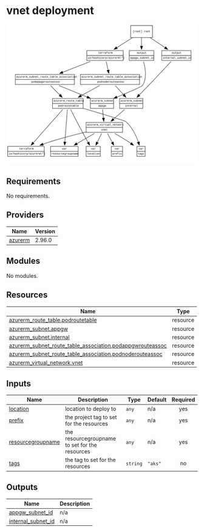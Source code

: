 <!-- BEGIN_TF_DOCS -->
# vnet deployment
![Diagram](./graph.svg)

## Requirements

No requirements.

## Providers

| Name | Version |
|------|---------|
| <a name="provider_azurerm"></a> [azurerm](#provider\_azurerm) | 2.96.0 |

## Modules

No modules.

## Resources

| Name | Type |
|------|------|
| [azurerm_route_table.podroutetable](https://registry.terraform.io/providers/hashicorp/azurerm/latest/docs/resources/route_table) | resource |
| [azurerm_subnet.appgw](https://registry.terraform.io/providers/hashicorp/azurerm/latest/docs/resources/subnet) | resource |
| [azurerm_subnet.internal](https://registry.terraform.io/providers/hashicorp/azurerm/latest/docs/resources/subnet) | resource |
| [azurerm_subnet_route_table_association.podappgwrouteassoc](https://registry.terraform.io/providers/hashicorp/azurerm/latest/docs/resources/subnet_route_table_association) | resource |
| [azurerm_subnet_route_table_association.podnoderouteassoc](https://registry.terraform.io/providers/hashicorp/azurerm/latest/docs/resources/subnet_route_table_association) | resource |
| [azurerm_virtual_network.vnet](https://registry.terraform.io/providers/hashicorp/azurerm/latest/docs/resources/virtual_network) | resource |

## Inputs

| Name | Description | Type | Default | Required |
|------|-------------|------|---------|:--------:|
| <a name="input_location"></a> [location](#input\_location) | location to deploy to | `any` | n/a | yes |
| <a name="input_prefix"></a> [prefix](#input\_prefix) | the project tag to set for the resources | `any` | n/a | yes |
| <a name="input_resourcegroupname"></a> [resourcegroupname](#input\_resourcegroupname) | the resourcegroupname to set for the resources | `any` | n/a | yes |
| <a name="input_tags"></a> [tags](#input\_tags) | the tag to set for the resources | `string` | `"aks"` | no |

## Outputs

| Name | Description |
|------|-------------|
| <a name="output_appgw_subnet_id"></a> [appgw\_subnet\_id](#output\_appgw\_subnet\_id) | n/a |
| <a name="output_internal_subnet_id"></a> [internal\_subnet\_id](#output\_internal\_subnet\_id) | n/a |
<!-- END_TF_DOCS -->